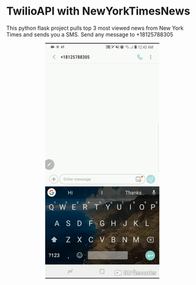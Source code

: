 # TwilioAPI with NewYorkTimesNews
This python flask project pulls top 3 most viewed news from New York Times and sends you a SMS. Send any message to +18125788305
<p align="center">
  <img src="https://raw.githubusercontent.com/jitendraselvam/TwilioAPI_NewYorkTimesNews/master/misc/Api_In_Action_small.gif">
</p>
